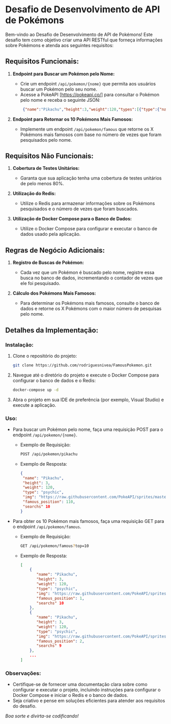 # Desafio de Desenvolvimento de API de Pokémons

Bem-vindo ao Desafio de Desenvolvimento de API de Pokémons! Este desafio tem como objetivo criar uma API RESTful que forneça informações sobre Pokémons e atenda aos seguintes requisitos:

## Requisitos Funcionais:

1. **Endpoint para Buscar um Pokémon pelo Nome:**
   - Crie um endpoint `/api/pokemon/{nome}` que permita aos usuários buscar um Pokémon pelo seu nome.
   - Acesse a PokeAPI [https://pokeapi.co/] para consultar o Pokémon pelo nome e receba o seguinte JSON: 
     ```json
      {"name":"Pikachu","height":3,"weight":120,"types":[{"type":{"name":"psychic"}}],"sprites":{"other":{"dream_world":{"front_default":"https://raw.githubusercontent.com/PokeAPI/sprites/master/sprites/pokemon/other/dream-world/150.svg"}}}}
     ```

2. **Endpoint para Retornar os 10 Pokémons Mais Famosos:**
   - Implemente um endpoint `/api/pokemon/famous` que retorne os X Pokémons mais famosos com base no número de vezes que foram pesquisados pelo nome.

## Requisitos Não Funcionais:

1. **Cobertura de Testes Unitários:**
   - Garanta que sua aplicação tenha uma cobertura de testes unitários de pelo menos 80%.

2. **Utilização do Redis:**
   - Utilize o Redis para armazenar informações sobre os Pokémons pesquisados e o número de vezes que foram buscados.

3. **Utilização de Docker Compose para o Banco de Dados:**
   - Utilize o Docker Compose para configurar e executar o banco de dados usado pela aplicação.

## Regras de Negócio Adicionais:

1. **Registro de Buscas de Pokémon:**
   - Cada vez que um Pokémon é buscado pelo nome, registre essa busca no banco de dados, incrementando o contador de vezes que ele foi pesquisado.

2. **Cálculo dos Pokémons Mais Famosos:**
   - Para determinar os Pokémons mais famosos, consulte o banco de dados e retorne os X Pokémons com o maior número de pesquisas pelo nome.

## Detalhes da Implementação:

### Instalação:

1. Clone o repositório do projeto:
   
   ```bash
   git clone https://github.com/rodriguesnivea/FamousPokemon.git
   ```

2. Navegue até o diretório do projeto e execute o Docker Compose para configurar o banco de dados e o Redis:
   
   ```bash
   docker-compose up -d
   ```

3. Abra o projeto em sua IDE de preferência (por exemplo, Visual Studio) e execute a aplicação.

### Uso:

- Para buscar um Pokémon pelo nome, faça uma requisição POST para o endpoint `/api/pokemon/{nome}`.
  - Exemplo de Requisição:
    
    ```bash
    POST /api/pokemon/pikachu
    ```
  
  - Exemplo de Resposta:
    ```json
    {
     "name": "Pikachu",
     "height": 3,
     "weight": 120,
     "type": "psychic",
     "img": "https://raw.githubusercontent.com/PokeAPI/sprites/master/sprites/pokemon/other/dream-world/150.svg",
     "famous_position": 110,
     "searchs" 10
    }
    ```

- Para obter os 10 Pokémon mais famosos, faça uma requisição GET para o endpoint `/api/pokemon/famous`.
  - Exemplo de Requisição:
    
    ```bash
    GET /api/pokemon/famous?top=10
    ```
  
  - Exemplo de Resposta:
    ```json
    [
        {
           "name": "Pikachu",
           "height": 3,
           "weight": 120,
           "type": "psychic",
           "img": "https://raw.githubusercontent.com/PokeAPI/sprites/master/sprites/pokemon/other/dream-world/150.svg",
           "famous_position": 1,
           "searchs" 10
        },
        {
           "name": "Pikachu",
           "height": 3,
           "weight": 120,
           "type": "psychic",
           "img": "https://raw.githubusercontent.com/PokeAPI/sprites/master/sprites/pokemon/other/dream-world/150.svg",
           "famous_position": 2,
           "searchs" 9
        },
        ...
    ]
    ```

### Observações:

- Certifique-se de fornecer uma documentação clara sobre como configurar e executar o projeto, incluindo instruções para configurar o Docker Compose e iniciar o Redis e o banco de dados.
- Seja criativo e pense em soluções eficientes para atender aos requisitos do desafio.

*Boa sorte e divirta-se codificando!*  
